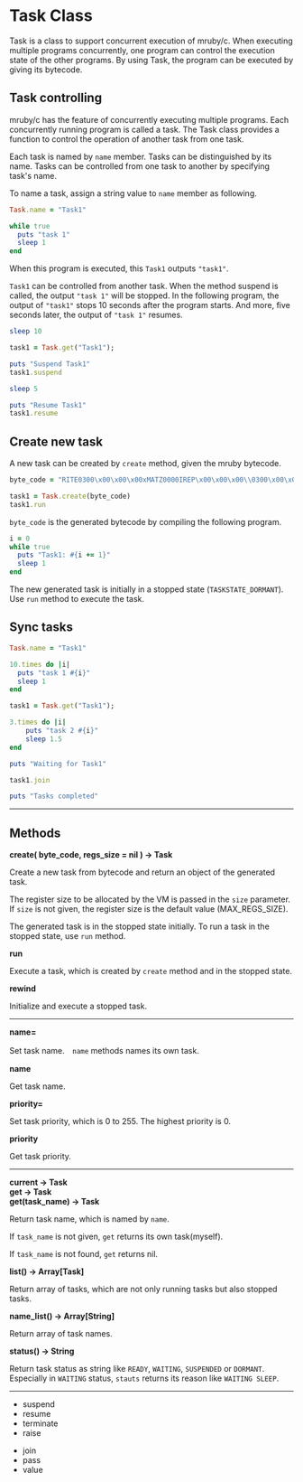 # Task Class

Task is a class to support concurrent execution of mruby/c.
When executing multiple programs concurrently, one program can control the execution state of the other programs.
By using Task, the program can be executed by giving its bytecode.


## Task controlling

mruby/c has the feature of concurrently executing multiple programs.
Each concurrently running program is called a task.
The Task class provides a function to control the operation of another task from one task.

Each task is named by `name` member. Tasks can be distinguished by its name. 
Tasks can be controlled from one task to another by specifying task's name.

To name a task, assign a string value to `name` member as following.

```Ruby
Task.name = "Task1"

while true
  puts "task 1"
  sleep 1
end
```

When this program is executed, this `Task1` outputs `"task1"`.

`Task1` can be controlled from another task. When the method suspend is called, the output `"task 1"` will be stopped.
In the following program, the output of `"task1"` stops 10 seconds after the program starts. And more, five seconds later, the output of `"task 1"` resumes.



```Ruby
sleep 10

task1 = Task.get("Task1");

puts "Suspend Task1"
task1.suspend

sleep 5

puts "Resume Task1"
task1.resume
```


## Create new task

A new task can be created by `create` method, given the mruby bytecode.

```Ruby
byte_code = "RITE0300\x00\x00\x00xMATZ0000IREP\x00\x00\x00\\0300\x00\x00\x00P\x00\x02\x00\a\x00\x00\x00\x00\x00\x00\x00\"\x06\x01Q\x03\x00\x01\x04\x01=\x04\x01\x01\x01\x04R\x03-\x02\x00\x01\a\x03-\x02\x01\x01%\xFF\xE5\x11\x028\x02i\x00\x01\x00\x00\aTask1: \x00\x00\x02\x00\x04puts\x00\x00\x05sleep\x00END\x00\x00\x00\x00\b"

task1 = Task.create(byte_code)
task1.run
```

`byte_code` is the generated bytecode by compiling the following program.

```Ruby
i = 0
while true
  puts "Task1: #{i += 1}"
  sleep 1
end
```

The new generated task is initially in a stopped state (`TASKSTATE_DORMANT`).
Use `run` method to execute the task. 


## Sync tasks


```Ruby
Task.name = "Task1"

10.times do |i|
  puts "task 1 #{i}"
  sleep 1
end
```

```Ruby
task1 = Task.get("Task1");

3.times do |i|
    puts "task 2 #{i}"
    sleep 1.5
end

puts "Waiting for Task1"

task1.join

puts "Tasks completed"
```

<hr>


## Methods

**create( byte_code, regs_size = nil ) -> Task**

Create a new task from bytecode and return an object of the generated task.

The register size to be allocated by the VM is passed in the `size` parameter. If `size` is not given, the register size is the default value (MAX_REGS_SIZE).

The generated task is in the stopped state initially. To run a task in the stopped state, use `run` method.

**run**

Execute a task, which is created by `create` method and in the stopped state.

**rewind**

Initialize and execute a stopped task.

<hr/>

**name=**

Set task name.　`name` methods names its own task.

**name**

Get task name.

**priority=**

Set task priority, which is 0 to 255. The highest priority is 0.

**priority**

Get task priority.

<hr/>

**current -> Task**<br>
**get -> Task**<br>
**get(task_name) -> Task**

Return task name, which is named by `name`.

If `task_name` is not given, `get` returns its own task(myself).

If `task_name` is not found, `get` returns nil.

**list() -> Array[Task]**

Return array of tasks, which are not only running tasks but also stopped tasks.

**name_list() -> Array[String]**

Return array of task names.

**status() -> String**

Return task status as string like `READY`, `WAITING`, `SUSPENDED` or `DORMANT`.
Especially in `WAITING` status, `stauts` returns its reason like `WAITING SLEEP`.


<hr/>

- suspend
- resume
- terminate
- raise

<div></div>

- join
- pass
- value

